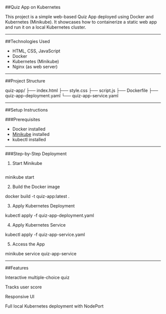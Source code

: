 ##Quiz App on Kubernetes

This project is a simple web-based Quiz App deployed using Docker and Kubernetes (Minikube). It showcases how to containerize a static web app and run it on a local Kubernetes cluster.

---

##Technologies Used

- HTML, CSS, JavaScript
- Docker 
- Kubernetes (Minikube) 
- Nginx (as web server)

---

##Project Structure

quiz-app/
├── index.html 
├── style.css 
├── script.js 
├── Dockerfile 
├── quiz-app-deployment.yaml 
└── quiz-app-service.yaml


---

##Setup Instructions

###Prerequisites

- Docker installed
- [Minikube](https://minikube.sigs.k8s.io/docs/start/) installed
- kubectl installed

---

###Step-by-Step Deployment

1. Start Minikube

   ```bash
 minikube start

2. Build the Docker image

docker build -t quiz-app:latest .

3. Apply Kubernetes Deployment

kubectl apply -f quiz-app-deployment.yaml

4. Apply Kubernetes Service

kubectl apply -f quiz-app-service.yaml

5. Access the App

minikube service quiz-app-service

---

##Features

Interactive multiple-choice quiz

Tracks user score

Responsive UI

Full local Kubernetes deployment with NodePort


